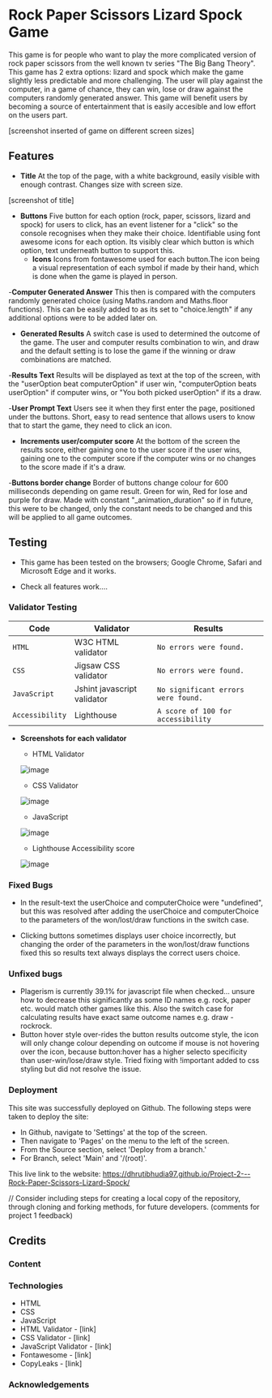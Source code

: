 # Rock Paper Scissors Lizard Spock Game

This game is for people who want to play the more complicated version of rock paper scissors from the well known tv series "The Big Bang Theory". This game has 2 extra options: lizard and spock which make the game slightly less predictable and more challenging. The user will play against the computer, in a game of chance, they can win, lose or draw against the computers randomly generated answer. This game will benefit users by becoming a source of entertainment that is easily accesible and low effort on the users part.

[screenshot inserted of game on different screen sizes]

## Features

- __Title__
At the top of the page, with a white background, easily visible with enough contrast. Changes size with screen size.

 [screenshot of title]

- __Buttons__
Five button for each option (rock, paper, scissors, lizard and spock) for users to click, has an event listener for a "click" so the console recognises when they make their choice. Identifiable using font awesome icons for each option. Its visibly clear which button is which option, text underneath button to support this.
    - __Icons__
    Icons from fontawesome used for each button.The icon being a visual representation of each symbol if made by their hand, which is done when the game is played in person. 

-__Computer Generated Answer__
This then is compared with the computers randomly generated choice (using Maths.random and Maths.floor functions). This can be easily added to as its set to "choice.length" if any additional options were to be added later on. 

- __Generated Results__
A switch case is used to determined the outcome of the game. The user and computer results combination to win, and draw and the default setting is to lose the game if the winning or draw combinations are matched.

-__Results Text__
Results will be displayed as text at the top of the screen, with the "userOption beat computerOption" if user win, "computerOption beats userOption" if computer wins, or "You both picked userOption" if its a draw.

-__User Prompt Text__ 
Users see it when they first enter the page, positioned under the buttons. Short, easy to read sentence that allows users to know that to start the game, they need to click an icon.

- __Increments user/computer score__
At the bottom of the screen the results score, either gaining one to the user score if the user wins, gaining one to the computer score if the computer wins or no changes to the score made if it's a draw.

-__Buttons border change__
Border of buttons change colour for 600 milliseconds depending on game result. Green for win, Red for lose and purple for draw. Made with constant "_animation_duration" so if in future, this were to be changed, only the constant needs to be changed and this will be applied to all game outcomes.



## Testing

- This game has been tested on the browsers; Google Chrome, Safari and Microsoft Edge and it works.


- Check all features work....

### Validator Testing

| Code             | Validator                    | Results   
| -------------    | -------------                | --------                            |
| `HTML`           | W3C HTML validator           | `No errors were found.`             |
| `CSS`            | Jigsaw CSS validator         | `No errors were found.`             |
| `JavaScript`     | Jshint javascript validator  | `No significant errors were found.` |
| `Accessibility`  | Lighthouse                   | `A score of 100 for accessibility`  |

  - __Screenshots for each validator__
    - HTML Validator

    ![image](https://user-images.githubusercontent.com/107180641/192340150-4d6e3533-c8da-43e3-9f05-16231e6474ab.png)


    - CSS Validator

    ![image](https://user-images.githubusercontent.com/107180641/192340268-3689a733-60b7-4d39-a61d-364b6e8da19a.png)

    - JavaScript

    ![image](https://user-images.githubusercontent.com/107180641/192344822-5da4fdd6-2fec-4a74-9ca8-8ee118f52a0c.png)


    - Lighthouse Accessibility score

    ![image](https://user-images.githubusercontent.com/107180641/192371205-2b264f17-fc1b-49ae-85f9-27465b62e3a4.png)

### Fixed Bugs
- In the result-text the userChoice and computerChoice were "undefined", but this was resolved after adding the userChoice and computerChoice to the parameters of the won/lost/draw functions in the switch case.

- Clicking buttons sometimes displays user choice incorrectly, but changing the order of the parameters in the won/lost/draw functions fixed this so results text always displays the correct users choice.

### Unfixed bugs
- Plagerism is currently 39.1% for javascript file when checked... unsure how to decrease this significantly as some ID names e.g. rock, paper etc. would match other games like this. Also the switch case for calculating results have exact same outcome names e.g. draw - rockrock.
- Button hover style over-rides the button results outcome style, the icon will only change colour depending on outcome if mouse is not hovering over the icon,  because button:hover has a higher selecto specificity than user-win/lose/draw style. Tried fixing with !important added to css styling but did not resolve the issue.


### Deployment
This site was successfully deployed on Github.
The following steps were taken to deploy the site:

- In Github, navigate to 'Settings' at the top of the screen.
- Then navigate to 'Pages' on the menu to the left of the screen.
- From the Source section, select 'Deploy from a branch.'
- For Branch, select 'Main' and '/(root)'.
 
This live link to the website:
https://dhrutibhudia97.github.io/Project-2---Rock-Paper-Scissors-Lizard-Spock/

// Consider including steps for creating a local copy of the repository, through cloning and forking methods, for future developers. (comments for project 1 feedback)

## Credits

### Content

### Technologies
- HTML
- CSS
- JavaScript 
- HTML Validator - [link]
- CSS Validator - [link]
- JavaScript Validator - [link]
- Fontawesome - [link]
- CopyLeaks - [link]

### Acknowledgements
